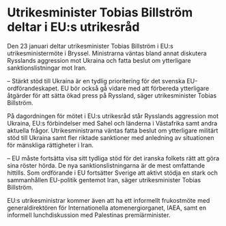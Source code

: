 # Utrikesminister Tobias Billström deltar i EU:s utrikesråd

Den 23 januari deltar utrikesminister Tobias Billström i EU:s utrikesministermöte i Bryssel. Ministrarna väntas bland annat diskutera Rysslands aggression mot Ukraina och fatta beslut om ytterligare sanktionslistningar mot Iran.

– Stärkt stöd till Ukraina är en tydlig prioritering för det svenska EU-ordförandeskapet. EU bör också gå vidare med att förbereda ytterligare åtgärder för att sätta ökad press på Ryssland, säger utrikesminister Tobias Billström.

På dagordningen för mötet i EU:s utrikesråd står Rysslands aggression mot Ukraina, EU:s förbindelser med Sahel och länderna i Västafrika samt andra aktuella frågor. Utrikesministrarna väntas fatta beslut om ytterligare militärt stöd till Ukraina samt fler riktade sanktioner med anledning av situationen för mänskliga rättigheter i Iran.

– EU måste fortsätta visa sitt tydliga stöd för det iranska folkets rätt att göra sina röster hörda. De nya sanktionslistningarna är de mest omfattande hittills. Som ordförande i EU fortsätter Sverige att aktivt stödja en stark och sammanhållen EU-politik gentemot Iran, säger utrikesminister Tobias Billström.

EU:s utrikesministrar kommer även att ha ett informellt frukostmöte med generaldirektören för Internationella atomenergiorganet, IAEA, samt en informell lunchdiskussion med Palestinas premiärminister.
